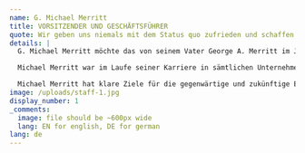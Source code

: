 ```yaml
---
name: G. Michael Merritt
title: VORSITZENDER UND GESCHÄFTSFÜHRER
quote: Wir geben uns niemals mit dem Status quo zufrieden und schaffen durch Innovationen stets Lösungen für bekannte Herausforderungen. Bei der Suche nach Perfektion gehen wir auch ungewöhnliche Wege.
details: |
  G. Michael Merritt möchte das von seinem Vater George A. Merritt im Jahr 1967 gegründete Unternehmen zum besten, fortschrittlichsten und gefragtesten Anbieter für den anspruchsvollen Innenausbauen mit Holz sowie Schreinerarbeiten der Spitzenklasse für Wohnanlagen und Superyachten entwickeln. Seine strategische Führung und das kooperative Führungsteam haben Merritt zu einem internationalen Marktführer für luxuriöse Innenausstattungen gemacht.

  Michael Merritt war im Laufe seiner Karriere in sämtlichen Unternehmensbereichen – von der Kunstschreinerei bis hin zur Betriebsleitung – und in fast jeder Schlüsselposition im Unternehmen tätig. Heute berät Michael Merritt die verschiedenen Teams, Abteilungen und Bereiche von Merritt in strategischen und praktischen Fragen, insbesondere kümmert er sich um Personal, Teamergebnisse, Mentoring und den kontrollierten Ausbau des Unternehmens.

  Michael Merritt hat klare Ziele für die gegenwärtige und zukünftige Entwicklung des Unternehmens: einwandfreie Ergebnisse für alle Kunden, Beratung und Motivierung des Teams sowie Sicherheit und Zukunftschancen für Mitarbeiter, Anbieter, Berater und Partner.
image: /uploads/staff-1.jpg
display_number: 1
_comments:
  image: file should be ~600px wide
  lang: EN for english, DE for german
lang: de
---
```


